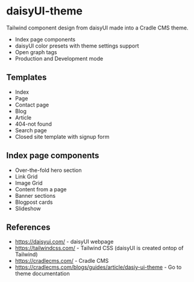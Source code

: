 # daisyUI-theme
Tailwind component design from daisyUI made into a Cradle CMS theme. 

* Index page components
* daisyUI color presets with theme settings support
* Open graph tags
* Production and Development mode

## Templates
* Index
* Page
* Contact page
* Blog
* Article
* 404-not found
* Search page
* Closed site template with signup form

## Index page components
* Over-the-fold hero section
* Link Grid
* Image Grid
* Content from a page
* Banner sections
* Blogpost cards
* Slideshow

## References
* <https://daisyui.com/> - daisyUI webpage
* <https://tailwindcss.com/> - Tailwind CSS (daisyUI is created ontop of Tailwind)
* <https://cradlecms.com/> - Cradle CMS
* <https://cradlecms.com/blogs/guides/article/dasiy-ui-theme> - Go to theme documentation
